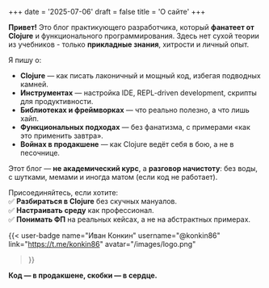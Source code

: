 +++
date = '2025-07-06'
draft = false
title = 'О сайте'
+++

**Привет!** Это блог практикующего разработчика, который **фанатеет от Clojure** и функционального программирования. Здесь нет сухой теории из учебников - только **прикладные знания**, хитрости и личный опыт.

Я пишу о:

- **Clojure** — как писать лаконичный и мощный код, избегая подводных камней.  
- **Инструментах** — настройка IDE, REPL-driven development, скрипты для продуктивности.  
- **Библиотеках и фреймворках** — что реально полезно, а что лишь хайп.  
- **Функциональных подходах** — без фанатизма, с примерами «как это применить завтра».  
- **Войнах в продакшене** — как Clojure ведёт себя в бою, а не в песочнице.

Этот блог — **не академический курс**, а **разговор начистоту**: без воды, с шутками, мемами и иногда матом (если код не работает).

Присоединяйтесь, если хотите:  
✅ **Разбираться в Clojure** без скучных мануалов.  
✅ **Настраивать среду** как профессионал.  
✅ **Понимать ФП** на реальных кейсах, а не на абстрактных примерах.

{{< user-badge 
    name="Иван Конкин" 
    username="@konkin86" 
    link="https://t.me/konkin86" 
    avatar="/images/logo.png" 
>}}

**Код — в продакшене, скобки — в сердце.**
